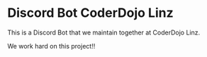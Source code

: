 # Discord Bot CoderDojo Linz

This is a Discord Bot that we maintain together at CoderDojo Linz.

We work hard on this project!!
